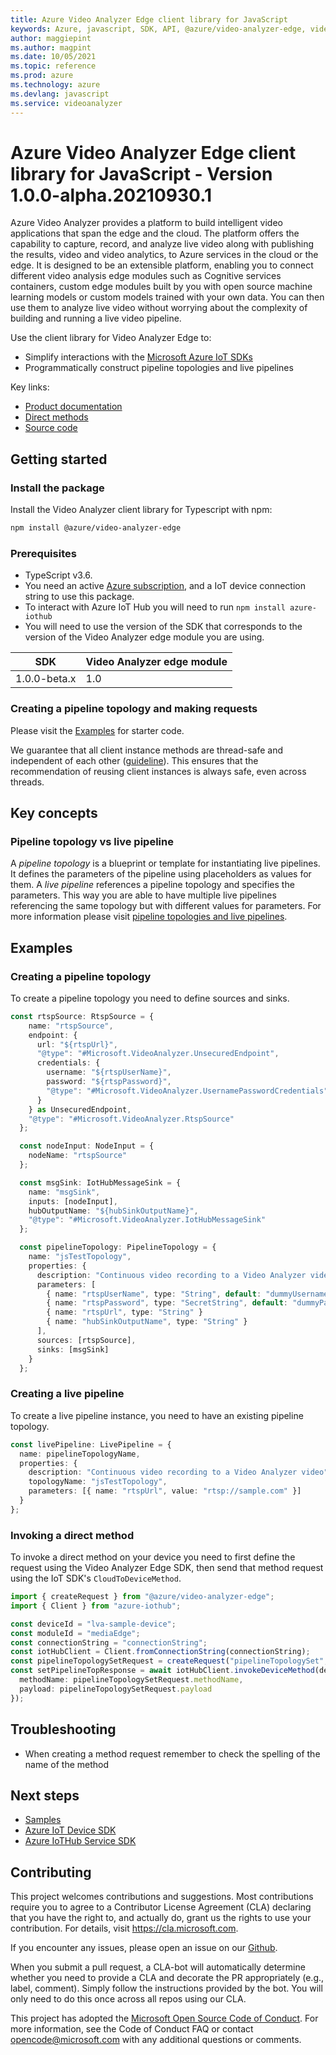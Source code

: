 ```yaml
---
title: Azure Video Analyzer Edge client library for JavaScript
keywords: Azure, javascript, SDK, API, @azure/video-analyzer-edge, videoanalyzer
author: maggiepint
ms.author: magpint
ms.date: 10/05/2021
ms.topic: reference
ms.prod: azure
ms.technology: azure
ms.devlang: javascript
ms.service: videoanalyzer
---
```


# Azure Video Analyzer Edge client library for JavaScript - Version 1.0.0-alpha.20210930.1 


Azure Video Analyzer provides a platform to build intelligent video applications that span the edge and the cloud. The platform offers the capability to capture, record, and analyze live video along with publishing the results, video and video analytics, to Azure services in the cloud or the edge. It is designed to be an extensible platform, enabling you to connect different video analysis edge modules such as Cognitive services containers, custom edge modules built by you with open source machine learning models or custom models trained with your own data. You can then use them to analyze live video without worrying about the complexity of building and running a live video pipeline.

Use the client library for Video Analyzer Edge to:

-  Simplify interactions with the [Microsoft Azure IoT SDKs](https://github.com/azure/azure-iot-sdks)
-  Programmatically construct pipeline topologies and live pipelines

Key links:
- [Product documentation][doc_product]
- [Direct methods][doc_direct_methods] 
- [Source code][source]

## Getting started

### Install the package

Install the Video Analyzer client library for Typescript with npm:

```bash
npm install @azure/video-analyzer-edge
```

### Prerequisites

-  TypeScript v3.6.
-  You need an active [Azure subscription][azure_sub], and a IoT device connection string to use this package.
-  To interact with Azure IoT Hub you will need to run `npm install azure-iothub`
-  You will need to use the version of the SDK that corresponds to the version of the Video Analyzer edge module you are using.

  | SDK          | Video Analyzer edge module |
  | ------------ | -------------------------- |
  | 1.0.0-beta.x | 1.0                        |

### Creating a pipeline topology and making requests

Please visit the [Examples](#examples) for starter code.

We guarantee that all client instance methods are thread-safe and independent of each other ([guideline](https://azure.github.io/azure-sdk/dotnet_introduction.html#dotnet-service-methods-thread-safety)). This ensures that the recommendation of reusing client instances is always safe, even across threads.

## Key concepts

### Pipeline topology vs live pipeline

A _pipeline topology_ is a blueprint or template for instantiating live pipelines. It defines the parameters of the pipeline using placeholders as values for them. A _live pipeline_ references a pipeline topology and specifies the parameters. This way you are able to have multiple live pipelines referencing the same topology but with different values for parameters. For more information please visit [pipeline topologies and live pipelines][doc_pipelines].

## Examples

### Creating a pipeline topology

To create a pipeline topology you need to define sources and sinks.

```typescript
const rtspSource: RtspSource = {
    name: "rtspSource",
    endpoint: {
      url: "${rtspUrl}",
      "@type": "#Microsoft.VideoAnalyzer.UnsecuredEndpoint",
      credentials: {
        username: "${rtspUserName}",
        password: "${rtspPassword}",
        "@type": "#Microsoft.VideoAnalyzer.UsernamePasswordCredentials"
      }
    } as UnsecuredEndpoint,
    "@type": "#Microsoft.VideoAnalyzer.RtspSource"
  };

  const nodeInput: NodeInput = {
    nodeName: "rtspSource"
  };

  const msgSink: IotHubMessageSink = {
    name: "msgSink",
    inputs: [nodeInput],
    hubOutputName: "${hubSinkOutputName}",
    "@type": "#Microsoft.VideoAnalyzer.IotHubMessageSink"
  };

  const pipelineTopology: PipelineTopology = {
    name: "jsTestTopology",
    properties: {
      description: "Continuous video recording to a Video Analyzer video",
      parameters: [
        { name: "rtspUserName", type: "String", default: "dummyUsername" },
        { name: "rtspPassword", type: "SecretString", default: "dummyPassword" },
        { name: "rtspUrl", type: "String" }
        { name: "hubSinkOutputName", type: "String" }
      ],
      sources: [rtspSource],
      sinks: [msgSink]
    }
  };

```

### Creating a live pipeline

To create a live pipeline instance, you need to have an existing pipeline topology.

```typescript
const livePipeline: LivePipeline = {
  name: pipelineTopologyName,
  properties: {
    description: "Continuous video recording to a Video Analyzer video",
    topologyName: "jsTestTopology",
    parameters: [{ name: "rtspUrl", value: "rtsp://sample.com" }]
  }
};
```

### Invoking a direct method

To invoke a direct method on your device you need to first define the request using the Video Analyzer Edge SDK, then send that method request using the IoT SDK's `CloudToDeviceMethod`.

```typescript
import { createRequest } from "@azure/video-analyzer-edge";
import { Client } from "azure-iothub";

const deviceId = "lva-sample-device";
const moduleId = "mediaEdge";
const connectionString = "connectionString";
const iotHubClient = Client.fromConnectionString(connectionString);
const pipelineTopologySetRequest = createRequest("pipelineTopologySet", pipelineTopology);
const setPipelineTopResponse = await iotHubClient.invokeDeviceMethod(deviceId, moduleId, {
  methodName: pipelineTopologySetRequest.methodName,
  payload: pipelineTopologySetRequest.payload
});
```

## Troubleshooting

-  When creating a method request remember to check the spelling of the name of the method

## Next steps

-  [Samples][samples]
-  [Azure IoT Device SDK][iot-device-sdk]
-  [Azure IoTHub Service SDK][iot-hub-sdk]

## Contributing

This project welcomes contributions and suggestions. Most contributions require
you to agree to a Contributor License Agreement (CLA) declaring that you have
the right to, and actually do, grant us the rights to use your contribution.
For details, visit https://cla.microsoft.com.

If you encounter any issues, please open an issue on our [Github][github-page-issues].

When you submit a pull request, a CLA-bot will automatically determine whether
you need to provide a CLA and decorate the PR appropriately (e.g., label,
comment). Simply follow the instructions provided by the bot. You will only
need to do this once across all repos using our CLA.

This project has adopted the
[Microsoft Open Source Code of Conduct][code_of_conduct]. For more information,
see the Code of Conduct FAQ or contact opencode@microsoft.com with any
additional questions or comments.

<!-- LINKS -->

[azure_cli]: https://docs.microsoft.com/cli/azure
[azure_sub]: https://azure.microsoft.com/free/
[cla]: https://cla.microsoft.com
[code_of_conduct]: https://opensource.microsoft.com/codeofconduct/
[coc_faq]: https://opensource.microsoft.com/codeofconduct/faq/
[coc_contact]: mailto:opencode@microsoft.com

[source]: https://aka.ms/ava/sdk/client/js/source
[samples]: https://aka.ms/video-analyzer-sample
[package]: https://aka.ms/ava/sdk/client/js
[doc_direct_methods]: https://go.microsoft.com/fwlink/?linkid=2162396
[doc_product]: https://go.microsoft.com/fwlink/?linkid=2162396
[doc_pipelines]: https://go.microsoft.com/fwlink/?linkid=2162396
[iot-device-sdk]: https://www.npmjs.com/package/azure-iot-device
[iot-hub-sdk]: https://github.com/Azure/azure-iot-sdk-node
[github-page-issues]: https://github.com/Azure/azure-sdk-for-js/issues

